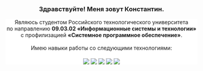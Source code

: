 <style>
#about {
  background-color: white;
}
</style>

<h3 align="center">
  Здравствуйте! Меня зовут Константин.<br>
</h3>
<div id="about" align="center">
  Являюсь студентом Российского технологического университета<br>
  по направлению <strong>09.03.02 «Информационные системы и технологии»</strong><br> 
  с профилизацией <strong>«Системное программное обеспечение»</strong>.<br><br>
  Имею навыки работы со следующими технологиями:<br><br>
  <img align="center" src="https://img.shields.io/badge/java-%23ED8B00.svg?style=for-the-badge&logo=openjdk&logoColor=white">
  <img align="center" src="https://img.shields.io/badge/c++-%2300599C.svg?style=for-the-badge&logo=c%2B%2B&logoColor=white">
  <img align="center" src="https://img.shields.io/badge/-Arduino-00979D?style=for-the-badge&logo=Arduino&logoColor=white">
  <img align="center" src="https://img.shields.io/badge/postgres-%23316192.svg?style=for-the-badge&logo=postgresql&logoColor=white">
  <img align="center" src="https://img.shields.io/badge/Linux-FCC624?style=for-the-badge&logo=linux&logoColor=black">
</div>
